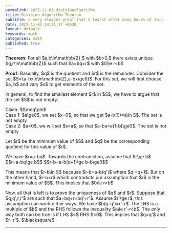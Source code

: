```yaml
---
permalink: 2023-11-03-divisionalgorithm
title: Division Algorithm Theorem
subtitle: a very elegant proof that I learnt after many hours of toil
date: 2023-11-03 14:21:17 +0530
layout: default
keywords: math
categories: math
published: true
---
```


<p><strong>Theorem:</strong> For all $a,b\in\mathbb{Z},$ with $b&gt;0,$ there exists
unique $q,r\in\mathbb{Z}$ such that
$a=bq+r$ with $0\le r&lt;b$</p>
<p><strong>Proof:</strong> Basically, $q$ is the quotient and $r$ is the remainder.
Consider the set
$S={a-bx|x\in\mathbb{Z},a-bx\ge0}$. For this set, we will first choose $a, b$ and
vary $x$ to get elements of the
set.</p>
<p>In general, to find the smallest element $r$ in $S$, we have to argue that the set
$S$ is not empty.</p>
<p>Claim: $S\neq\phi$<br>
Case 1: $a\ge0$, we set $x=0$, so that we get $a-b(0)=a\in S$. The set is not
empty<br>
Case 2: $a&lt;0$, we will set $x=a$, so that $a-ba=a(1-b)\ge0$. The set is not empty
</p>
<p>Let $r$ be the minimum value of $S$ and $q$ be the corresponding quotient for this
value of $r$.</p>
<p>We have $r=a-bq$. Towards the contradiction, assume that $r\ge b$<br>
$$r=a-bq\ge b$$
$$r-b=a-b(q+1)\ge b-b\ge0$$
<p>This means that $r-b\in S$ because $r-b=a-b(q&#39;)$ where $q&#39;=q+1$. But on the
other hand, $r-b&lt;r$ which
contradicts our assumption that $r$ is the minimum value of $S$. This implies that
$0\le r&lt;b$</p>
<p>Now, all that is left is to prove the uniqueness of $q$ and $r$. Suppose that
$q,q&#39;,r,r&#39;$ are such that $a=bq+r=bq&#39;+r&#39;$. Assume $r&#39;\ge r$, this assumption can work either ways. We have $b(q-q&#39;)=r&#39;-r$. The LHS is a multiple of $b$ and the RHS follows the inequality $o\le r&#39;-r&lt;b$. The only way both can be true is if LHS $=$ RHS $=0$. This implies that $q=q&#39;$ and $r=r&#39;$. $\blacksquare$ </p>


---

